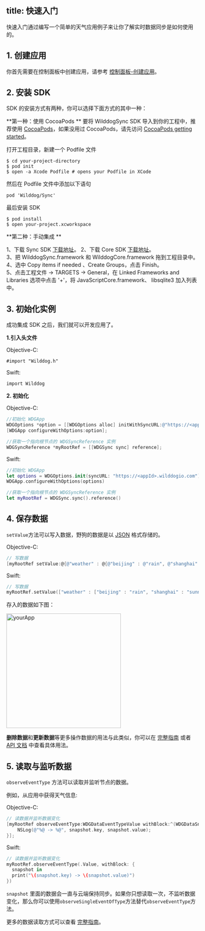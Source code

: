 
title: 快速入门
---

快速入门通过编写一个简单的天气应用例子来让你了解实时数据同步是如何使用的。

## 1. 创建应用

你首先需要在控制面板中创建应用，请参考 [控制面板-创建应用](/console/creat.html)。

## 2. 安装 SDK

SDK 的安装方式有两种，你可以选择下面方式的其中一种：

**第一种：使用 CocoaPods **
要将 WilddogSync SDK 导入到你的工程中，推荐使用 [CocoaPods](https://cocoapods.org/)，如果没用过 CocoaPods，请先访问  [CocoaPods getting started](https://guides.cocoapods.org/using/getting-started.html)。 

打开工程目录，新建一个 Podfile 文件

	$ cd your-project-directory
	$ pod init
	$ open -a Xcode Podfile # opens your Podfile in XCode

然后在 Podfile 文件中添加以下语句

	pod 'Wilddog/Sync'

最后安装 SDK

	$ pod install
	$ open your-project.xcworkspace

**第二种：手动集成 **

1、下载 Sync SDK [下载地址](https://cdn.wilddog.com/sdk/ios/2.0.1/WilddogSync.framework-2.0.1.zip)。 
2、下载 Core SDK [下载地址](https://cdn.wilddog.com/sdk/ios/2.0.1/WilddogCore.framework-2.0.1.zip)。        
3、把 WilddogSync.framework 和 WilddogCore.framework 拖到工程目录中。  
4、选中 Copy items if needed 、Create Groups，点击 Finish。  
5、点击工程文件 -> TARGETS -> General，在 Linked Frameworks and Libraries 选项中点击 '+'，将 JavaScriptCore.framework、 libsqlite3 加入列表中。

## 3. 初始化实例
成功集成 SDK 之后，我们就可以开发应用了。

**1.引入头文件**

Objective-C: 

	#import "Wilddog.h"
Swift:

	import Wilddog

**2. 初始化**

Objective-C: 

```objectivec
//初始化 WDGApp
WDGOptions *option = [[WDGOptions alloc] initWithSyncURL:@"https://<appId>.wilddogio.com"];
[WDGApp configureWithOptions:option];

//获取一个指向根节点的 WDGSyncReference 实例    
WDGSyncReference *myRootRef = [[WDGSync sync] reference];
```

Swift:

```swift
//初始化 WDGApp
let options = WDGOptions.init(syncURL: "https://<appId>.wilddogio.com")
WDGApp.configureWithOptions(options)

//获取一个指向根节点的 WDGSyncReference 实例
let myRootRef = WDGSync.sync().reference()
```

## 4. 保存数据

`setValue`方法可以写入数据，野狗的数据是以 [JSON](http://json.org) 格式存储的。

Objective-C: 

```objectivec
// 写数据
[myRootRef setValue:@{@"weather" : @{@"beijing" : @"rain", @"shanghai" : @"sunny"}}];


```

Swift:

```swift
// 写数据
myRootRef.setValue(["weather" : ["beijing" : "rain", "shanghai" : "sunny"]])

```
存入的数据如下图：

 <img src="/images/saveapp.png" alt="yourApp" width="300">

**删除数据**和**更新数据**等更多操作数据的用法与此类似，你可以在 [完整指南](/guide/sync/ios/save-data.html) 或者 [API 文档](/api/sync/ios.html) 中查看具体用法。

## 5. 读取与监听数据

`observeEventType` 方法可以读取并监听节点的数据。

例如，从应用中获得天气信息:

Objective-C:

```objectivec
// 读数据并监听数据变化
[myRootRef observeEventType:WDGDataEventTypeValue withBlock:^(WDGDataSnapshot *snapshot) {
    NSLog(@"%@ -> %@", snapshot.key, snapshot.value);
}];

```

Swift:
```swift
// 读数据并监听数据变化
myRootRef.observeEventType(.Value, withBlock: {
  snapshot in
  print("\(snapshot.key) -> \(snapshot.value)")
})

```

`snapshot` 里面的数据会一直与云端保持同步。如果你只想读取一次，不监听数据变化，那么你可以使用`observeSingleEventOfType`方法替代`observeEventType`方法。

更多的数据读取方式可以查看 [完整指南](/guide/sync/ios/save-data.html)。


